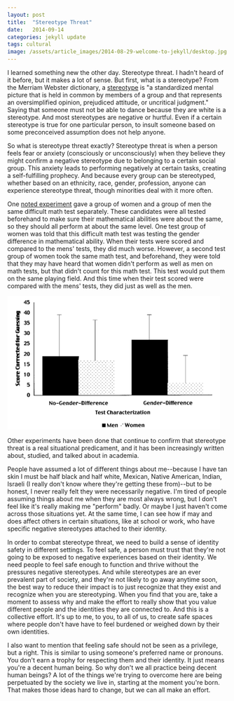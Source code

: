 ```yaml
---
layout: post
title:  "Stereotype Threat"
date:   2014-09-14
categories: jekyll update
tags: cultural
image: /assets/article_images/2014-08-29-welcome-to-jekyll/desktop.jpg
---
```


I learned something new the other day.  Stereotype threat.  I hadn't heard of it before, but it makes a lot of sense. But first, what is a stereotype?  From the Merriam Webster dictionary, a [stereotype](http://www.merriam-webster.com/dictionary/stereotype") is "a standardized mental picture that is held in common by members of a group and that represents an oversimplified opinion, prejudiced attitude, or uncritical judgment." Saying that someone must not be able to dance because they are white is a stereotype. And most stereotypes are negative or hurtful.  Even if a certain stereotype is true for one particular person, to insult someone based on some preconceived assumption does not help anyone.

So what is stereotype threat exactly? Stereotype threat is when a person feels fear or anxiety (consciously or unconsciously) when they believe they might confirm a negative stereotype due to belonging to a certain social group.  This anxiety leads to performing negatively at certain tasks, creating a self-fulfilling prophecy.  And because every group can be stereotyped, whether based on an ethnicity, race, gender, profession, anyone can experience stereotype threat, though minorities deal with it more often.

One [noted experiment](http://www.leedsmet.ac.uk/carnegie/learning_resources/LAW_PGCHE/SteeleandQuinnStereotypeThreat.pdf") gave a group of women and a group of men the same difficult math test separately.  These candidates were all tested beforehand to make sure their mathematical abilities were about the same, so they should all perform at about the same level.  One test group of women was told that this difficult math test was testing the gender difference in mathematical ability. When their tests were scored and compared to the mens' tests, they did much worse.  However, a second test group of women took the same math test, and beforehand, they were told that they may have heard that women didn't perform as well as men on math tests, but that didn't count for this math test.  This test would put them on the same playing field.  And this time when their test scored were compared with the mens' tests, they did just as well as the men.

<img src="/assets/images/st_graph.png">

Other experiments have been done that continue to confirm that stereotype threat is a real situational predicament, and it has been increasingly written about, studied, and talked about in academia.

People have assumed a lot of different things about me--because I have tan skin I must be half black and half white, Mexican, Native American, Indian, Israeli (I really don't know where they're getting these from)--but to be honest, I never really felt they were necessarily negative. I'm tired of people assuming things about me when they are most always wrong, but I don't feel like it's really making me "perform" badly.  Or maybe I just haven't come across those situations yet.  At the same time, I can see how if may and does affect others in certain situations, like at school or work, who have specific negative stereotypes attached to their identity.

In order to combat stereotype threat, we need to build a sense of identity safety in different settings. To feel safe, a person must trust that they're not going to be exposed to negative experiences based on their identity. We need people to feel safe enough to function and thrive without the pressures negative stereotypes. And while stereotypes are an ever prevalent part of society, and they're not likely to go away anytime soon, the best way to reduce their impact is to just recognize that they exist and recognize when you are stereotyping.  When you find that you are, take a moment to assess why and make the effort to really show that you value different people and the identities they are connected to.  And this is a collective effort. It's up to me, to you, to all of us, to create safe spaces where people don't have have to feel burdened or weighed down by their own identities.

I also want to mention that feeling safe should not be seen as a privilege, but a right.  This is similar to using someone's preferred name or pronouns.  You don't earn a trophy for respecting them and their identity.  It just means you're a decent human being.  So why don't we all practice being decent human beings?  A lot of the things we're trying to overcome here are being perpetuated by the society we live in, starting at the moment you're born.  That makes those ideas hard to change, but we can all make an effort.